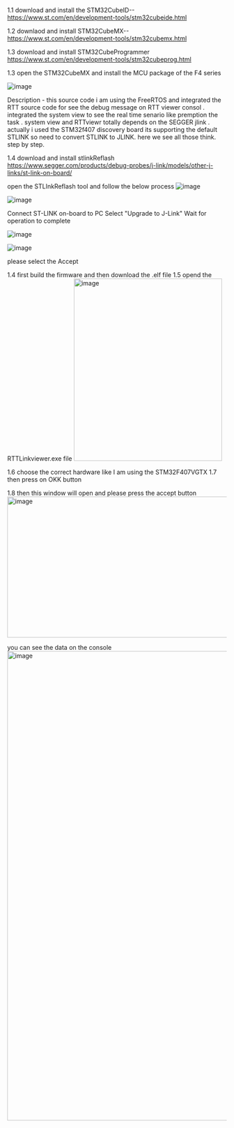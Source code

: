 1.1 download and install the  STM32CubeID--       https://www.st.com/en/development-tools/stm32cubeide.html

1.2 downlaod and install STM32CubeMX--            https://www.st.com/en/development-tools/stm32cubemx.html

1.3 download and install STM32CubeProgrammer      https://www.st.com/en/development-tools/stm32cubeprog.html

1.3 open the STM32CubeMX and install the MCU package of the F4 series 

![image](https://github.com/user-attachments/assets/e9515962-4ded-4a4d-bcb3-9aae840eb34a)

Description - this source code i am using the FreeRTOS and integrated the RTT source code for see the debug message on RTT viewer consol . integrated the system view to see the real time senario like premption the task . system view and RTTviewr totally depends on the SEGGER jlink .
actually i used the STM32f407 discovery board its supporting the default STLINK so need to convert STLINK to JLINK. here we see all those think. step by step.

1.4 download and install stlinkReflash          https://www.segger.com/products/debug-probes/j-link/models/other-j-links/st-link-on-board/

  open the STLInkReflash tool and follow the below process
  ![image](https://github.com/user-attachments/assets/2e7b0dd4-00ed-4e5c-9b0f-e09b917a87a5)

  ![image](https://github.com/user-attachments/assets/86d59cd4-78dd-4977-b17a-d63a9d0bf6b6)

   Connect ST-LINK on-board to PC
   Select "Upgrade to J-Link"
   Wait for operation to complete

   ![image](https://github.com/user-attachments/assets/0fea7d57-2a02-495a-a043-6cf2780d855b)

   ![image](https://github.com/user-attachments/assets/5e8d6796-b634-4158-b383-3c158d63093d)
   
   please select the Accept

1.4 first build the firmware and then download the .elf file
1.5 opend the RTTLinkviewer.exe file 
<img width="340" height="418" alt="image" src="https://github.com/user-attachments/assets/ba453fb1-caa8-4563-b076-cae91c486286" />

1.6 choose the correct hardware like I am using the STM32F407VGTX
1.7 then press on OKK button

1.8 then this window will open and please press the accept button
<img width="632" height="323" alt="image" src="https://github.com/user-attachments/assets/d9d53a96-2f34-4d11-a3d5-92cb165e704c" />

you can see the data on the console
<img width="1779" height="1076" alt="image" src="https://github.com/user-attachments/assets/7b1224e2-1c05-4450-a14f-241e38bff87d" />



